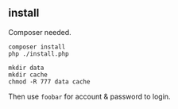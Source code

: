 ## install

Composer needed.

```
composer install
php ./install.php
```

```
mkdir data
mkdir cache
chmod -R 777 data cache
```

Then use `foobar` for account & password to login.